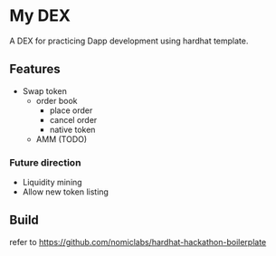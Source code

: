 # My DEX

A DEX for practicing Dapp development using hardhat template.

## Features
- Swap token
  - order book
    - place order
    - cancel order
    - native token
  - AMM (TODO)
### Future direction
- Liquidity mining
- Allow new token listing

## Build
refer to https://github.com/nomiclabs/hardhat-hackathon-boilerplate
